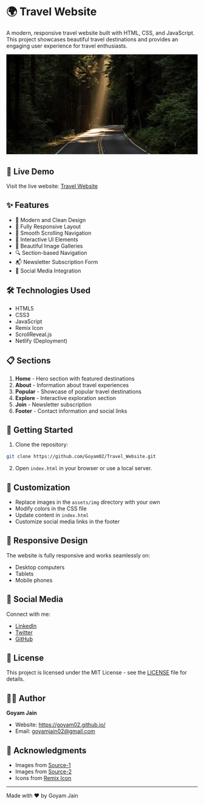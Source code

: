 # 🌍 Travel Website

A modern, responsive travel website built with HTML, CSS, and JavaScript. This project showcases beautiful travel destinations and provides an engaging user experience for travel enthusiasts.

![Travel Website Preview](assets/img/home-bg.jpg)

## 🔗 Live Demo

Visit the live website: [Travel Website](https://travelwebsite-goyam02.netlify.app/)

## ✨ Features

- 🎨 Modern and Clean Design
- 📱 Fully Responsive Layout
- 🎯 Smooth Scrolling Navigation
- 🌟 Interactive UI Elements
- 📸 Beautiful Image Galleries
- 🔍 Section-based Navigation
- 📬 Newsletter Subscription Form
- 🔗 Social Media Integration

## 🛠️ Technologies Used

- HTML5
- CSS3
- JavaScript
- Remix Icon
- ScrollReveal.js
- Netlify (Deployment)

## 📋 Sections

1. **Home** - Hero section with featured destinations
2. **About** - Information about travel experiences
3. **Popular** - Showcase of popular travel destinations
4. **Explore** - Interactive exploration section
5. **Join** - Newsletter subscription
6. **Footer** - Contact information and social links

## 🚀 Getting Started

1. Clone the repository:
```bash
git clone https://github.com/Goyam02/Travel_Website.git
```

2. Open `index.html` in your browser or use a local server.

## 🎨 Customization

- Replace images in the `assets/img` directory with your own
- Modify colors in the CSS file
- Update content in `index.html`
- Customize social media links in the footer

## 📱 Responsive Design

The website is fully responsive and works seamlessly on:
- Desktop computers
- Tablets
- Mobile phones

## 🔗 Social Media

Connect with me:
- [LinkedIn](www.linkedin.com/in/goyam02)
- [Twitter](https://x.com/goyamjain02)
- [GitHub](https://github.com/goyam02)

## 📄 License

This project is licensed under the MIT License - see the [LICENSE](https://github.com/Goyam02/Travel_Website/blob/main/LICENSE) file for details.

## 👨‍💻 Author

**Goyam Jain**
- Website: https://goyam02.github.io/
- Email: goyamjain02@gmail.com

## 🙏 Acknowledgments

- Images from [Source-1](https://www.pexels.com/)
- Images from [Source-2](https://unsplash.com/)
- Icons from [Remix Icon](https://remixicon.com/)

---

Made with ❤️ by Goyam Jain

